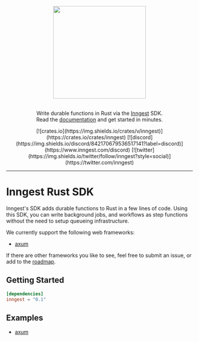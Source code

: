 <div align="center">
  <a href="https://www.inngest.com">
    <img src="https://user-images.githubusercontent.com/306177/191580717-1f563f4c-31e3-4aa0-848c-5ddc97808a9a.png" width="250" />
  </a>
  <br/>
  <br/>
  <p>
    Write durable functions in Rust via the <a href="https://www.inngest.com">Inngest</a> SDK.<br />
    Read the <a href="https://www.inngest.com/docs?ref=github-inngest-rust-readme">documentation</a> and get started in minutes.
  </p>
  <p>
    [![crates.io](https://img.shields.io/crates/v/inngest)](https://crates.io/crates/inngest)
    [![discord](https://img.shields.io/discord/842170679536517141?label=discord)](https://www.inngest.com/discord)
    [![twitter](https://img.shields.io/twitter/follow/inngest?style=social)](https://twitter.com/inngest)
  </p>
</div>
<hr />

# Inngest Rust SDK

Inngest's SDK adds durable functions to Rust in a few lines of code. Using this SDK, you can write background jobs, and workflows
as step functions without the need to setup queueing infrastructure.

We currently support the following web frameworks:

- [axum](https://github.com/tokio-rs/axum)

If there are other frameworks you like to see, feel free to submit an issue, or add to the [roadmap](https://roadmap.inngest.com/roadmap).

## Getting Started

``` toml
[dependencies]
inngest = "0.1"
```

## Examples

- [axum](./inngest/examples/axum/main.rs)
